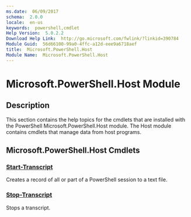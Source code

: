 ```yaml
---
ms.date:  06/09/2017
schema:  2.0.0
locale:  en-us
keywords:  powershell,cmdlet
Help Version:  5.0.2.2
Download Help Link:  http://go.microsoft.com/fwlink/?linkid=390784
Module Guid:  56d66100-99a0-4ffc-a12d-eee9a6718aef
title:  Microsoft.PowerShell.Host
Module Name:  Microsoft.PowerShell.Host
---
```

# Microsoft.PowerShell.Host Module

## Description

This section contains the help topics for the cmdlets that are installed with the PowerShell
Microsoft.PowerShell.Host module. The Host module contains cmdlets that manage data from host
programs.

## Microsoft.PowerShell.Host Cmdlets

### [Start-Transcript](Start-Transcript.md)
Creates a record of all or part of a PowerShell session to a text file.

### [Stop-Transcript](Stop-Transcript.md)
Stops a transcript.